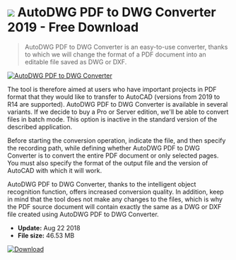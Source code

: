 # ![](https://cdn.softexe.net/static/icon/win.gif) AutoDWG PDF to DWG Converter 2019 - Free Download

> AutoDWG PDF to DWG Converter is an easy-to-use converter, thanks to which we will change the format of a PDF document into an editable file saved as DWG or DXF.

[![AutoDWG PDF to DWG Converter](https://gallery.dpcdn.pl/imgc/Tools/84293/g_-_420x350_1.5_-_x9c33360f-ccc2-452e-8245-4b7a4d730c88.jpg)](https://softexe.net/win/multimedia/image-viewer/autodwg-pdf-to-dwg-converter:ahhg.html)

The tool is therefore aimed at users who have important projects in PDF format that they would like to transfer to AutoCAD (versions from 2019 to R14 are supported). AutoDWG PDF to DWG Converter is available in several variants. If we decide to buy a Pro or Server edition, we'll be able to convert files in batch mode. This option is inactive in the standard version of the described application.
 
 Before starting the conversion operation, indicate the file, and then specify the recording path, while defining whether AutoDWG PDF to DWG Converter is to convert the entire PDF document or only selected pages. You must also specify the format of the output file and the version of AutoCAD with which it will work.
 
 AutoDWG PDF to DWG Converter, thanks to the intelligent object recognition function, offers increased conversion quality. In addition, keep in mind that the tool does not make any changes to the files, which is why the PDF source document will contain exactly the same as a DWG or DXF file created using AutoDWG PDF to DWG Converter.


- **Update:** Aug 22 2018
- **File size:** 46.53 MB

[![Download](https://cdn.softexe.net/static/img/download.png)](https://softexe.net/win/multimedia/image-viewer/autodwg-pdf-to-dwg-converter:ahhg.html)

